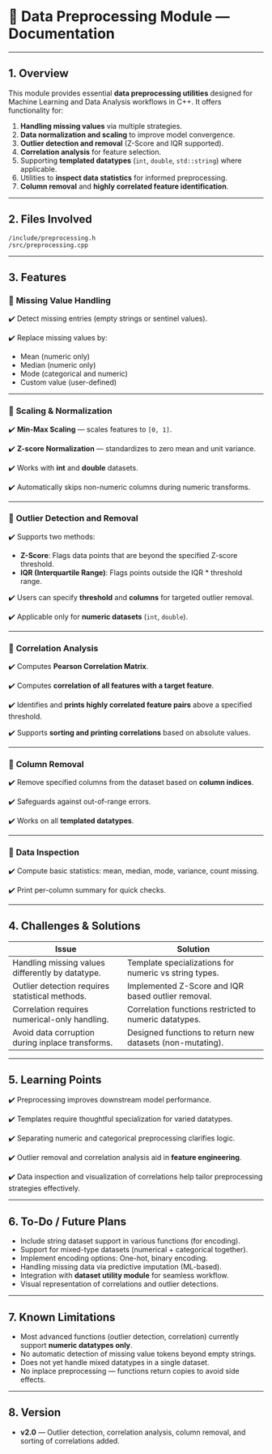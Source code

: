# 🧹 **Data Preprocessing Module — Documentation**

---

## **1. Overview**

This module provides essential **data preprocessing utilities** designed for Machine Learning and Data Analysis workflows in C++.
It offers functionality for:

1. **Handling missing values** via multiple strategies.
2. **Data normalization and scaling** to improve model convergence.
3. **Outlier detection and removal** (Z-Score and IQR supported).
4. **Correlation analysis** for feature selection.
5. Supporting **templated datatypes** (`int`, `double`, `std::string`) where applicable.
6. Utilities to **inspect data statistics** for informed preprocessing.
7. **Column removal** and **highly correlated feature identification**.

---

## **2. Files Involved**

```
/include/preprocessing.h
/src/preprocessing.cpp
```

---

## **3. Features**

### 🔹 **Missing Value Handling**

✔️ Detect missing entries (empty strings or sentinel values).

✔️ Replace missing values by:

* Mean (numeric only)
* Median (numeric only)
* Mode (categorical and numeric)
* Custom value (user-defined)

---

### 🔹 **Scaling & Normalization**

✔️ **Min-Max Scaling** — scales features to `[0, 1]`.

✔️ **Z-score Normalization** — standardizes to zero mean and unit variance.

✔️ Works with **int** and **double** datasets.

✔️ Automatically skips non-numeric columns during numeric transforms.

---

### 🔹 **Outlier Detection and Removal**

✔️ Supports two methods:

* **Z-Score**: Flags data points that are beyond the specified Z-score threshold.
* **IQR (Interquartile Range)**: Flags points outside the IQR \* threshold range.

✔️ Users can specify **threshold** and **columns** for targeted outlier removal.

✔️ Applicable only for **numeric datasets** (`int`, `double`).

---

### 🔹 **Correlation Analysis**

✔️ Computes **Pearson Correlation Matrix**.

✔️ Computes **correlation of all features with a target feature**.

✔️ Identifies and **prints highly correlated feature pairs** above a specified threshold.

✔️ Supports **sorting and printing correlations** based on absolute values.

---

### 🔹 **Column Removal**

✔️ Remove specified columns from the dataset based on **column indices**.

✔️ Safeguards against out-of-range errors.

✔️ Works on all **templated datatypes**.

---

### 🔹 **Data Inspection**

✔️ Compute basic statistics: mean, median, mode, variance, count missing.

✔️ Print per-column summary for quick checks.

---

## **4. Challenges & Solutions**

| Issue                                            | Solution                                                  |
| ------------------------------------------------ | --------------------------------------------------------- |
| Handling missing values differently by datatype. | Template specializations for numeric vs string types.     |
| Outlier detection requires statistical methods.  | Implemented Z-Score and IQR based outlier removal.        |
| Correlation requires numerical-only handling.    | Correlation functions restricted to numeric datatypes.    |
| Avoid data corruption during inplace transforms. | Designed functions to return new datasets (non-mutating). |

---

## **5. Learning Points**

✔️ Preprocessing improves downstream model performance.

✔️ Templates require thoughtful specialization for varied datatypes.

✔️ Separating numeric and categorical preprocessing clarifies logic.

✔️ Outlier removal and correlation analysis aid in **feature engineering**.

✔️ Data inspection and visualization of correlations help tailor preprocessing strategies effectively.

---

## **6. To-Do / Future Plans**

* Include string dataset support in various functions (for encoding).
* Support for mixed-type datasets (numerical + categorical together).
* Implement encoding options: One-hot, binary encoding.
* Handling missing data via predictive imputation (ML-based).
* Integration with **dataset utility module** for seamless workflow.
* Visual representation of correlations and outlier detections.

---

## **7. Known Limitations**

* Most advanced functions (outlier detection, correlation) currently support **numeric datatypes only**.
* No automatic detection of missing value tokens beyond empty strings.
* Does not yet handle mixed datatypes in a single dataset.
* No inplace preprocessing — functions return copies to avoid side effects.

---

## **8. Version**

* **v2.0** — Outlier detection, correlation analysis, column removal, and sorting of correlations added.
